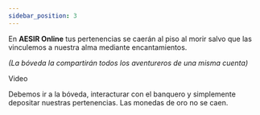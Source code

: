 ```yaml
---
sidebar_position: 3
---
```


En **AESIR Online** tus pertenencias se caerán al piso al morir salvo que las vinculemos a nuestra alma mediante encantamientos.

*(La bóveda la compartirán todos los aventureros de una misma cuenta)*

Video

Debemos ir a la bóveda, interacturar con el banquero y simplemente depositar nuestras pertenencias. 
Las monedas de oro no se caen.
